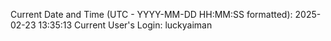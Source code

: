 Current Date and Time (UTC - YYYY-MM-DD HH:MM:SS formatted): 2025-02-23 13:35:13
Current User's Login: luckyaiman
